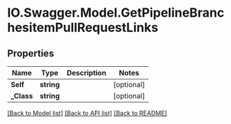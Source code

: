 # IO.Swagger.Model.GetPipelineBranchesitemPullRequestLinks
## Properties

Name | Type | Description | Notes
------------ | ------------- | ------------- | -------------
**Self** | **string** |  | [optional] 
**_Class** | **string** |  | [optional] 

[[Back to Model list]](../README.md#documentation-for-models) [[Back to API list]](../README.md#documentation-for-api-endpoints) [[Back to README]](../README.md)

